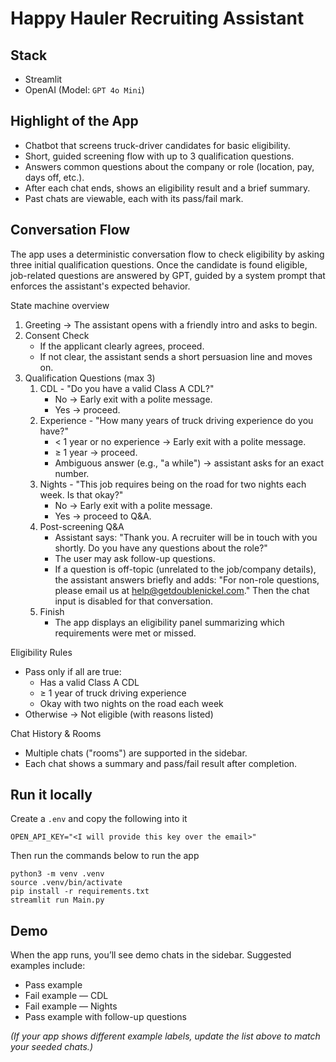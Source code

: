 # Happy Hauler Recruiting Assistant

## Stack
- Streamlit
- OpenAI (Model: `GPT 4o Mini`)

## Highlight of the App

- Chatbot that screens truck-driver candidates for basic eligibility.
- Short, guided screening flow with up to 3 qualification questions.
- Answers common questions about the company or role (location, pay, days off, etc.).
- After each chat ends, shows an eligibility result and a brief summary.
- Past chats are viewable, each with its pass/fail mark.

## Conversation Flow

The app uses a deterministic conversation flow to check eligibility by asking three initial qualification questions. Once the candidate is found eligible, job-related questions are answered by GPT, guided by a system prompt that enforces the assistant's expected behavior.

State machine overview
1. Greeting -> The assistant opens with a friendly intro and asks to begin.
2. Consent Check
   - If the applicant clearly agrees, proceed. 
   - If not clear, the assistant sends a short persuasion line and moves on.
3. Qualification Questions (max 3)
   1. CDL - "Do you have a valid Class A CDL?"
      - No -> Early exit with a polite message. 
      - Yes -> proceed.
   2. Experience - "How many years of truck driving experience do you have?"
      - < 1 year or no experience → Early exit with a polite message.
      - ≥ 1 year -> proceed.
      - Ambiguous answer (e.g., "a while") -> assistant asks for an exact number.
   3. Nights - "This job requires being on the road for two nights each week. Is that okay?"
      - No -> Early exit with a polite message.
      - Yes -> proceed to Q&A.
   4. Post-screening Q&A
      - Assistant says: "Thank you. A recruiter will be in touch with you shortly. Do you have any questions about the role?"
      - The user may ask follow-up questions.
      - If a question is off-topic (unrelated to the job/company details), the assistant answers briefly and adds: "For non-role questions, please email us at help@getdoublenickel.com." Then the chat input is disabled for that conversation.
   5. Finish
      - The app displays an eligibility panel summarizing which requirements were met or missed.

Eligibility Rules
- Pass only if all are true:
  - Has a valid Class A CDL
  - ≥ 1 year of truck driving experience
  - Okay with two nights on the road each week
- Otherwise -> Not eligible (with reasons listed)

Chat History & Rooms
- Multiple chats ("rooms") are supported in the sidebar.
- Each chat shows a summary and pass/fail result after completion.


## Run it locally

Create a `.env` and copy the following into it

```dotenv
OPEN_API_KEY="<I will provide this key over the email>"
```

Then run the commands below to run the app
```
python3 -m venv .venv
source .venv/bin/activate
pip install -r requirements.txt
streamlit run Main.py
```

## Demo

When the app runs, you’ll see demo chats in the sidebar.
Suggested examples include:
- Pass example
- Fail example — CDL
- Fail example — Nights
- Pass example with follow-up questions

_(If your app shows different example labels, update the list above to match your seeded chats.)_